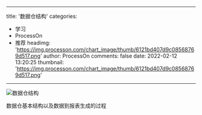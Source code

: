 
---
title: '数据仓结构'
categories: 
 - 学习
 - ProcessOn
 - 推荐
headimg: 'https://img.processon.com/chart_image/thumb/6121bd407d9c08568769d517.png'
author: ProcessOn
comments: false
date: 2022-02-12 13:20:25
thumbnail: 'https://img.processon.com/chart_image/thumb/6121bd407d9c08568769d517.png'
---

<div>   
<img class="thumb" alt="数据仓结构" src="https://img.processon.com/chart_image/thumb/6121bd407d9c08568769d517.png" referrerpolicy="no-referrer">
<p>数据仓基本结构以及数据到报表生成的过程</p>  
</div>
            